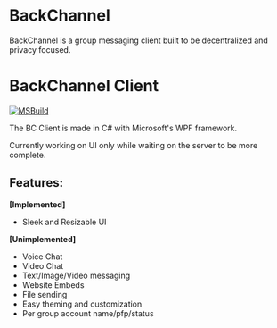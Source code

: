 # BackChannel
BackChannel is a group messaging client built to be decentralized and privacy focused. 

# BackChannel Client
[![MSBuild](https://github.com/BackChannel-Chat-Client/BackChannel-Client/actions/workflows/msbuild.yml/badge.svg)](https://github.com/BackChannel-Chat-Client/BackChannel-Client/actions/workflows/msbuild.yml)

The BC Client is made in C# with Microsoft's WPF framework. 

Currently working on UI only while waiting on the server to be more complete.

## Features:

**[Implemented]**

* Sleek and Resizable UI

**[Unimplemented]**

* Voice Chat
* Video Chat
* Text/Image/Video messaging
* Website Embeds
* File sending
* Easy theming and customization
* Per group account name/pfp/status

